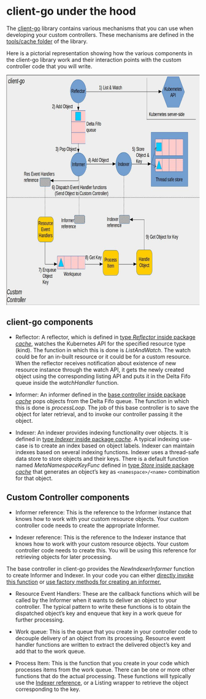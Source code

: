 # client-go under the hood

The [client-go](https://github.com/kubernetes/client-go/) library contains various mechanisms that you can use when
developing your custom controllers. These mechanisms are defined in the
[tools/cache folder](https://github.com/kubernetes/client-go/tree/master/tools/cache) of the library.

Here is a pictorial representation showing how the various components in
the client-go library work and their interaction points with the custom
controller code that you will write.

<p align="center">
  <img src="images/client-go-controller-interaction.jpeg" height="600" width="700"/>
</p>

## client-go components

* Reflector: A reflector, which is defined in [type *Reflector* inside package *cache*](https://github.com/kubernetes/client-go/blob/master/tools/cache/reflector.go),
watches the Kubernetes API for the specified resource type (kind).
The function in which this is done is *ListAndWatch*.
The watch could be for an in-built resource or it could be for a custom resource.
When the reflector receives notification about existence of new
resource instance through the watch API, it gets the newly created object
using the corresponding listing API and puts it in the Delta Fifo queue
inside the *watchHandler* function.


* Informer: An informer defined in the [base controller inside package *cache*](https://github.com/kubernetes/client-go/blob/master/tools/cache/controller.go) pops objects from the Delta Fifo queue.
The function in which this is done is *processLoop*. The job of this base controller
is to save the object for later retrieval, and to invoke our controller passing it the object.

* Indexer: An indexer provides indexing functionality over objects.
It is defined in [type *Indexer* inside package *cache*](https://github.com/kubernetes/client-go/blob/master/tools/cache/index.go). A typical indexing use-case is to create an index based on object labels. Indexer can
maintain indexes based on several indexing functions.
Indexer uses a thread-safe data store to store objects and their keys.
There is a default function named *MetaNamespaceKeyFunc* defined in [type *Store* inside package *cache*](https://github.com/kubernetes/client-go/blob/master/tools/cache/store.go)
that generates an object’s key as `<namespace>/<name>` combination for that object.


## Custom Controller components

* Informer reference: This is the reference to the Informer instance that knows
how to work with your custom resource objects. Your custom controller code needs
to create the appropriate Informer.

* Indexer reference: This is the reference to the Indexer instance that knows
how to work with your custom resource objects. Your custom controller code needs
to create this. You will be using this reference for retrieving objects for
later processing.

The base controller in client-go provides the *NewIndexerInformer* function to create Informer and Indexer.
In your code you can either [directly invoke this function](https://github.com/kubernetes/client-go/blob/master/examples/workqueue/main.go#L174) or [use factory methods for creating an informer.](https://github.com/kubernetes/appcontroller/blob/master/main.go#L61)

* Resource Event Handlers: These are the callback functions which will be called by
the Informer when it wants to deliver an object to your controller. The typical
pattern to write these functions is to obtain the dispatched object’s key
and enqueue that key in a work queue for further processing.

* Work queue: This is the queue that you create in your controller code to decouple
delivery of an object from its processing. Resource event handler functions are written
to extract the delivered object’s key and add that to the work queue.

* Process Item: This is the function that you create in your code which processes items
from the work queue. There can be one or more other functions that do the actual processing.
These functions will typically use the [Indexer reference](https://github.com/kubernetes/client-go/blob/master/examples/workqueue/main.go#L73), or a Listing wrapper to retrieve the object corresponding to the key.